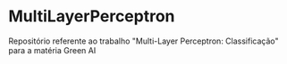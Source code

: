 # MultiLayerPerceptron
Repositório referente ao trabalho "Multi-Layer Perceptron: Classificação" para a matéria Green AI 
